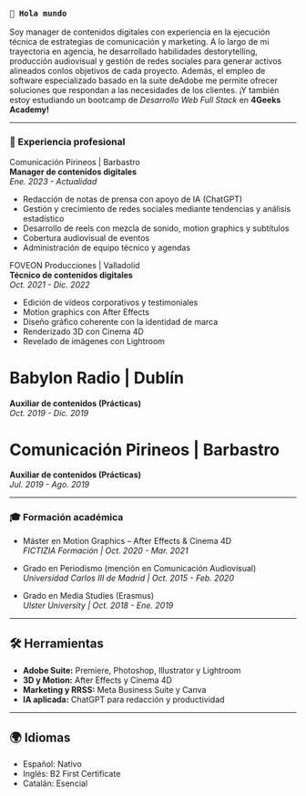 ### `👋 Hola mundo`

Soy manager de contenidos digitales con experiencia en la ejecución técnica de estrategias de comunicación y marketing. A lo largo de mi trayectoria en agencia, he desarrollado habilidades destorytelling, producción audiovisual y gestión de redes sociales para generar activos alineados conlos objetivos de cada proyecto. Además, el empleo de software especializado basado en la suite deAdobe me permite ofrecer soluciones que respondan a las necesidades de los clientes. ¡Y también estoy estudiando un bootcamp de _Desarrollo Web Full Stack_ en **4Geeks Academy!**

---

### 💼 Experiencia profesional

Comunicación Pirineos | Barbastro  
**Manager de contenidos digitales**  
_Ene. 2023 - Actualidad_  
- Redacción de notas de prensa con apoyo de IA (ChatGPT)  
- Gestión y crecimiento de redes sociales mediante tendencias y análisis estadístico  
- Desarrollo de reels con mezcla de sonido, motion graphics y subtítulos  
- Cobertura audiovisual de eventos  
- Administración de equipo técnico y agendas  

FOVEON Producciones | Valladolid  
**Técnico de contenidos digitales**  
_Oct. 2021 - Dic. 2022_  
- Edición de vídeos corporativos y testimoniales  
- Motion graphics con After Effects  
- Diseño gráfico coherente con la identidad de marca  
- Renderizado 3D con Cinema 4D  
- Revelado de imágenes con Lightroom  

# Babylon Radio | Dublín  
**Auxiliar de contenidos (Prácticas)**  
_Oct. 2019 - Dic. 2019_  

# Comunicación Pirineos | Barbastro  
**Auxiliar de contenidos (Prácticas)**  
_Jul. 2019 - Ago. 2019_  

---

### 🎓 Formación académica

- Máster en Motion Graphics – After Effects & Cinema 4D  
  _FICTIZIA Formación | Oct. 2020 - Mar. 2021_

- Grado en Periodismo (mención en Comunicación Audiovisual)  
  _Universidad Carlos III de Madrid | Oct. 2015 - Feb. 2020_

- Grado en Media Studies (Erasmus)  
  _Ulster University | Oct. 2018 - Ene. 2019_

---

## 🛠 Herramientas

- **Adobe Suite:** Premiere, Photoshop, Illustrator y Lightroom  
- **3D y Motion:** After Effects y Cinema 4D  
- **Marketing y RRSS:** Meta Business Suite y Canva
- **IA aplicada:** ChatGPT para redacción y productividad

---

## 🌍 Idiomas

- Español: Nativo  
- Inglés: B2 First Certificate
- Catalán: Esencial  
